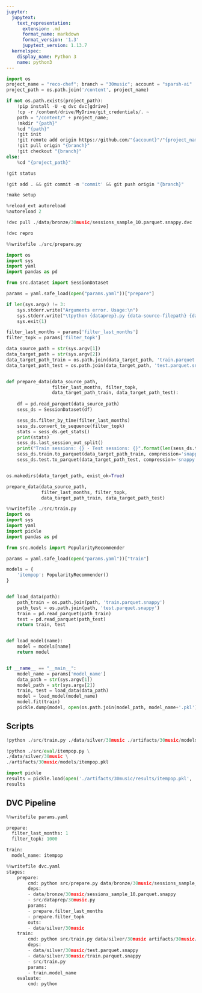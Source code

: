 ```yaml
---
jupyter:
  jupytext:
    text_representation:
      extension: .md
      format_name: markdown
      format_version: '1.3'
      jupytext_version: 1.13.7
  kernelspec:
    display_name: Python 3
    name: python3
---
```


```python id="rxL9QQCZPx8Q" executionInfo={"status": "ok", "timestamp": 1631029847417, "user_tz": -330, "elapsed": 14, "user": {"displayName": "Sparsh Agarwal", "photoUrl": "", "userId": "13037694610922482904"}}
import os
project_name = "reco-chef"; branch = "30music"; account = "sparsh-ai"
project_path = os.path.join('/content', project_name)
```

```python id="dwLTtRQK88Yz" colab={"base_uri": "https://localhost:8080/"} executionInfo={"status": "ok", "timestamp": 1631029855846, "user_tz": -330, "elapsed": 8438, "user": {"displayName": "Sparsh Agarwal", "photoUrl": "", "userId": "13037694610922482904"}} outputId="32d07ffe-8119-4f1e-c58c-7cfb5866293a"
if not os.path.exists(project_path):
    !pip install -U -q dvc dvc[gdrive]
    !cp -r /content/drive/MyDrive/git_credentials/. ~
    path = "/content/" + project_name; 
    !mkdir "{path}"
    %cd "{path}"
    !git init
    !git remote add origin https://github.com/"{account}"/"{project_name}".git
    !git pull origin "{branch}"
    !git checkout "{branch}"
else:
    %cd "{project_path}"
```

```python id="2jrtc9Bg88Y0" colab={"base_uri": "https://localhost:8080/"} executionInfo={"status": "ok", "timestamp": 1631036426969, "user_tz": -330, "elapsed": 506, "user": {"displayName": "Sparsh Agarwal", "photoUrl": "", "userId": "13037694610922482904"}} outputId="10676076-e99a-4a68-ae41-a184982b5e24"
!git status
```

```python id="2G4iErkK88Y1" colab={"base_uri": "https://localhost:8080/"} executionInfo={"status": "ok", "timestamp": 1631036458857, "user_tz": -330, "elapsed": 1156, "user": {"displayName": "Sparsh Agarwal", "photoUrl": "", "userId": "13037694610922482904"}} outputId="a2d0537e-1067-4c7c-cd71-e4ce4934306f"
!git add . && git commit -m 'commit' && git push origin "{branch}"
```

```python id="h8c4LGrkmbNy" colab={"base_uri": "https://localhost:8080/"} executionInfo={"status": "ok", "timestamp": 1631029935998, "user_tz": -330, "elapsed": 10952, "user": {"displayName": "Sparsh Agarwal", "photoUrl": "", "userId": "13037694610922482904"}} outputId="a80e3775-f66e-42c1-9168-fad606a77fab"
!make setup
```

```python id="Tv4THPUQb3FL" executionInfo={"status": "ok", "timestamp": 1631029936001, "user_tz": -330, "elapsed": 11, "user": {"displayName": "Sparsh Agarwal", "photoUrl": "", "userId": "13037694610922482904"}}
%reload_ext autoreload
%autoreload 2
```

```python id="5HtCujPxVJXK"
!dvc pull ./data/bronze/30music/sessions_sample_10.parquet.snappy.dvc
```

```python id="722DedyfpTc2"
!dvc repro
```

```python colab={"base_uri": "https://localhost:8080/"} id="siRN938DTFXz" executionInfo={"status": "ok", "timestamp": 1631036025041, "user_tz": -330, "elapsed": 440, "user": {"displayName": "Sparsh Agarwal", "photoUrl": "", "userId": "13037694610922482904"}} outputId="d46a7da9-8537-4859-fa5f-9bb0fa4f837e"
%%writefile ./src/prepare.py

import os
import sys
import yaml
import pandas as pd

from src.dataset import SessionDataset

params = yaml.safe_load(open("params.yaml"))["prepare"]

if len(sys.argv) != 3:
    sys.stderr.write("Arguments error. Usage:\n")
    sys.stderr.write("\tpython {dataprep}.py {data-source-filepath} {data-target-dirpath}\n")
    sys.exit(1)

filter_last_months = params['filter_last_months']
filter_topk = params['filter_topk']

data_source_path = str(sys.argv[1])
data_target_path = str(sys.argv[2])
data_target_path_train = os.path.join(data_target_path, 'train.parquet.snappy')
data_target_path_test = os.path.join(data_target_path, 'test.parquet.snappy')


def prepare_data(data_source_path,
                 filter_last_months, filter_topk,
                 data_target_path_train, data_target_path_test):
    
    df = pd.read_parquet(data_source_path)
    sess_ds = SessionDataset(df)

    sess_ds.filter_by_time(filter_last_months)
    sess_ds.convert_to_sequence(filter_topk)
    stats = sess_ds.get_stats()
    print(stats)
    sess_ds.last_session_out_split()
    print("Train sessions: {} - Test sessions: {}".format(len(sess_ds.train), len(sess_ds.test)))
    sess_ds.train.to_parquet(data_target_path_train, compression='snappy')
    sess_ds.test.to_parquet(data_target_path_test, compression='snappy')


os.makedirs(data_target_path, exist_ok=True)

prepare_data(data_source_path,
             filter_last_months, filter_topk,
             data_target_path_train, data_target_path_test)
```

```python colab={"base_uri": "https://localhost:8080/"} id="mWuGmD_wEcoO" executionInfo={"status": "ok", "timestamp": 1631035774845, "user_tz": -330, "elapsed": 403, "user": {"displayName": "Sparsh Agarwal", "photoUrl": "", "userId": "13037694610922482904"}} outputId="d2102f40-baa2-49d0-df89-d26c2cf218d4"
%%writefile ./src/train.py
import os
import sys
import yaml
import pickle
import pandas as pd

from src.models import PopularityRecommender

params = yaml.safe_load(open("params.yaml"))["train"]

models = {
    'itempop': PopularityRecommender()
}


def load_data(path):
    path_train = os.path.join(path, 'train.parquet.snappy')
    path_test = os.path.join(path, 'test.parquet.snappy')
    train = pd.read_parquet(path_train)
    test = pd.read_parquet(path_test)
    return train, test


def load_model(name):
    model = models[name]
    return model


if __name__ == "__main__":
    model_name = params['model_name']
    data_path = str(sys.argv[1])
    model_path = str(sys.argv[2])
    train, test = load_data(data_path)
    model = load_model(model_name)
    model.fit(train)
    pickle.dump(model, open(os.path.join(model_path, model_name+'.pkl'), 'wb'))
```

<!-- #region id="cUVAFl9d-bXW" -->
## Scripts
<!-- #endregion -->

```python id="nffjTR9IH_Fh" executionInfo={"status": "ok", "timestamp": 1631034478145, "user_tz": -330, "elapsed": 1214, "user": {"displayName": "Sparsh Agarwal", "photoUrl": "", "userId": "13037694610922482904"}}
!python ./src/train.py ./data/silver/30music ./artifacts/30music/models
```

```python id="FYvYvzIB-IvL"
!python ./src/eval/itempop.py \
./data/silver/30music \
./artifacts/30music/models/itempop.pkl
```

```python id="sxQpwbx1-T0L"
import pickle
results = pickle.load(open('./artifacts/30music/results/itempop.pkl', 'rb'))
results
```

<!-- #region id="zyMZsab7_NJW" -->
## DVC Pipeline
<!-- #endregion -->

```python colab={"base_uri": "https://localhost:8080/"} id="tTq83sNd_OfC" executionInfo={"status": "ok", "timestamp": 1631033916267, "user_tz": -330, "elapsed": 477, "user": {"displayName": "Sparsh Agarwal", "photoUrl": "", "userId": "13037694610922482904"}} outputId="f892e52a-f825-4925-9584-ea061a51d94a"
%%writefile params.yaml

prepare:
  filter_last_months: 1
  filter_topk: 1000

train:
  model_name: itempop
```

```python colab={"base_uri": "https://localhost:8080/"} id="OtkaNESt_WyK" executionInfo={"status": "ok", "timestamp": 1631036421317, "user_tz": -330, "elapsed": 496, "user": {"displayName": "Sparsh Agarwal", "photoUrl": "", "userId": "13037694610922482904"}} outputId="892008df-869e-4ece-d71d-1546b78cd57d"
%%writefile dvc.yaml
stages:
    prepare:
        cmd: python src/prepare.py data/bronze/30music/sessions_sample_10.parquet.snappy data/silver/30music
        deps:
        - data/bronze/30music/sessions_sample_10.parquet.snappy
        - src/dataprep/30music.py
        params:
        - prepare.filter_last_months
        - prepare.filter_topk
        outs:
        - data/silver/30music
    train:
        cmd: python src/train.py data/silver/30music artifacts/30music/models
        deps:
        - data/silver/30music/test.parquet.snappy
        - data/silver/30music/train.parquet.snappy
        - src/train.py
        params:
        - train.model_name
    evaluate:
        cmd: python
```

```python id="yE7q7TpuOQb1"

```
